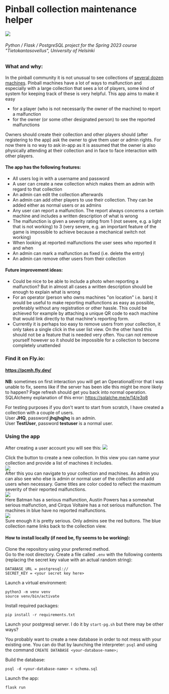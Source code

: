 # Pinball collection maintenance helper
![](docs/x.jpg)
###### Python / Flask / PostgreSQL project for the Spring 2023 course "Tietokantasovellus", University of Helsinki

### What and why:
In the pinball community it is not unusual to see collections of [several dozen machines](http://www.flipperikellari.fi/flipperit/). Pinball machines have a lot of ways to malfunction and especially with a large collection that sees a lot of players, some kind of system for keeping track of these is very helpful. This app aims to make it easy
* for a player (who is not necessarily the owner of the machine) to report a malfunction
* for the owner (or some other designated person) to see the reported malfunctions

Owners should create their collection and other players should (after registering to the app) ask the owner to give them user or admin rights. For now there is no way to ask in-app as it is assumed that the owner is also physically attending at their collection and in face to face interaction with other players.

#### The app has the following features:  

* All users log in with a username and password
* A user can create a new collection which makes them an admin with regard to that collection
* An admin can edit the collection afterwards
* An admin can add other players to use their collection. They can be added either as normal users or as admins
* Any user can report a malfunction. The report always concerns a certain machine and includes a written description of what is wrong
* The malfunction is given a severity rating from 1 (not severe, e.g. a light that is not working) to 3 (very severe, e.g. an important feature of the game is impossible to achieve because a mechanical switch not working)
* When looking at reported malfunctions the user sees who reported it and when
* An admin can mark a malfunction as fixed (i.e. delete the entry)
* An admin can remove other users from their collection

#### Future improvement ideas:

* Could be nice to be able to include a photo when reporting a malfunction? But in almost all cases a written description should be enough to explain what is wrong
* For an operator (person who owns machines "on location" i.e. bars) it would be useful to make reporting malfunctions as easy as possible, preferably without any registration or other hassle. This could be achieved for example by attaching a unique QR code to each machine that would link directly to that machine's reporting form.
* Currently it is perhaps too easy to remove users from your collection, it only takes a single click in the user list view. On the other hand this should not be a feature that is needed very often. You can not remove yourself however so it should be impossible for a collection to become completely unattended

### Find it on Fly.io:
#### https://pcmh.fly.dev/  
**NB**: sometimes on first interaction you will get an OperationalError that I was unable to fix, seems like if the server has been idle this might be more likely to happen? Page refresh should get you back into normal operation. SQLAlchemy explanation of this error: https://sqlalche.me/e/14/e3q8

For testing purposes if you don't want to start from scratch, I have created a collection with a couple of users.  
User **JHQ**, password **jhqjhqjhq** is an admin.  
User **TestUser**, password **testuser** is a normal user.


### Using the app
After creating a user account you will see this:
![](docs/1.jpg)

Click the button to create a new collection. In this view you can name your collection and provide a list of machines it includes.  
![](docs/2.jpg)  
After this you can navigate to your collection and machines. As admin you can also see who else is admin or normal user of the collection and add users when necessary. Game titles are color coded to reflect the maximum severity of their reported malfunctions.  
![](docs/3.jpg)  
Here Batman has a serious malfunction, Austin Powers has a somewhat serious malfunction, and Cirqus Voltaire has a not serious malfunction. The machines in blue have no reported malfunctions.  
![](docs/4.jpg)  
Sure enough it is pretty serious. Only admins see the red buttons. The blue collection name links back to the collection view.


#### How to install locally (if need be, fly seems to be working):
Clone the repository using your preferred method.  
Go to the root directory. Create a file called `.env` with the following contents (replacing the secret key value with an actual random string):
```
DATABASE_URL = postgresql://
SECRET_KEY = <your secret key here>
```
Launch a virtual environment:
```
python3 -m venv venv
source venv/bin/activate
```
Install required packages:
```
pip install -r requirements.txt
```
Launch your postgresql server. I do it by `start-pg.sh` but there may be other ways?

You probably want to create a new database in order to not mess with your existing one. You can do that by launching the interpreter: `psql` and using the command `CREATE DATABASE <your-database-name>;`

Build the database:
```
psql -d <your-database-name> < schema.sql
```
Launch the app:
```
flask run
```
